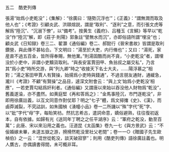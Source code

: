 五二　酷吏列傳

張湯“始爲小吏乾没”；《集解》：“徐廣曰：‘隨勢沉浮也’”；《正義》：“謂無潤而取及他人也”；《考證》引顧炎武、洪頤煊説，謂是“取利”、“逐利”之意，而引張文虎等解爲“陸沉”、“沉溺下僚”，以“備考”。按黄生《義府》、吕種玉《言鯖》等早以“乾没”作“陸沉”解，即《莊子·則陽》郭象註“譬無水而沉”，亦即俗語所謂“埋没”也；顧炎武《日知録》卷三二、翟灝《通俗編》卷二、郝懿行《晉宋書故》皆謂是取利鑽營，與此傳不甚帖合。下文明曰：“湯至於大吏，内行脩也”；又曰：“湯死，家産直不過五百金，皆所得奉賜，無他業。”則湯固酷而尚不貪，“小吏乾没”者，謂埋没於小吏中，非謂小吏黷貨取利。“與長安富賈田甲、魚翁叔之屬交私”，乃言其“爲小吏”時所交游，與“列九卿”時之“收接天下名士大夫，……陽浮慕之”相對；“湯之客田甲賈人有賢操，始揚爲小吏時與錢通”，不過言朋友通財，通緩急，瀧川《考證》不顧“有賢操”之品目，遽深文附會云：“與上文‘始爲小吏乾没’相應”，一若吏賈勾結爲奸利者。《通俗編》又謂唐以來始以吞没他人財物爲“乾没”，舊義遂淪，亦不盡然。如黄庭堅《再和答爲之》：“金馬事陸沉，市門逐乾没”，非即用徐廣註義，以互文同意作對仗耶？明之“七子”體，爲文撏撦《史》、《漢》，而鹵莽滅裂，不究詁訓，如朱國楨《湧幢小品》卷一二所譏以“殊”字代“死”字、以“妣”字代“母”字，每貽笑枋。然抗志希古，遣詞命意，嬌俗避熟，往往復初返本，自有依據。如歸有光《送同年丁聘之之任平湖序》云：“軍府之乾没，動至百萬”；此唐、宋以來沿用之義也。汪道昆《太函集》卷九一七《與方景武》云：“不佞婚嫁未畢，未遑五嶽之游，搰搰然乾没里社父老間”；卷一一○《贈國子先生歐楨伯》之一云：“混世從乾没，談天破寂寥”；則用《酷吏列傳》語徐廣註義也。明人贋古，亦偶讀書得間，未可概非耳。